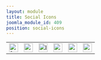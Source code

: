 ```yaml
---
layout: module
title: Social Icons
joomla_module_id: 409
position: social-icons
---
```

<table id="socialicons" border="0" cellpadding="2" cellspacing="2">
<tbody>
<tr>
<td><a href="http://www.facebook.com/newtekinc" target="_blank"><img src="{{"images/newtek-social-icons/newtek-facebook.jpg" | cdn }}" alt="facebook-24" height="24" width="24" /></a></td>
<td><a href="http://twitter.com/#!/newtekinc" target="_blank"><img src="{{"images/newtek-social-icons/newtek-twitter.jpg" | cdn }}" alt="twitter-24" height="24" width="24" /></a></td>
<td><a href="http://www.linkedin.com/company/15419" target="_blank"><img src="{{"images/newtek-social-icons/newtek-linkedin.jpg" | cdn }}" alt="linkedin-24" height="24" width="24" /></a></td>
<td><a href="http://www.youtube.com/newtekinc" target="_blank"><img alt="youtube" src="{{"images/newtek-social-icons/newtek-youtube.jpg" | cdn }}" height="24" width="24" /></a></td>
<td><a href="https://plus.google.com/114144234425470659383" rel="publisher" target="_blank"><img alt="google-plus" src="{{"images/newtek-social-icons/newtek-google-plus.jpg" | cdn }}" height="24" width="24" /></a></td>
<td><a href="/rss-feeds.html"><img alt="youtube" src="{{"images/newtek-social-icons/newtek-rss-feeds.jpg" | cdn }}" height="24" width="24" /></a></td>
</tr>
</tbody>
</table>
